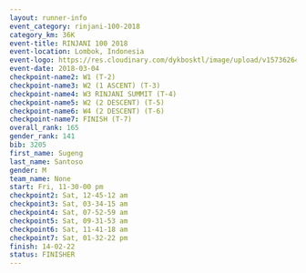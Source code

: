 ```yaml
---
layout: runner-info 
event_category: rinjani-100-2018 
category_km: 36K 
event-title: RINJANI 100 2018 
event-location: Lombok, Indonesia 
event-logo: https://res.cloudinary.com/dykbosktl/image/upload/v1573626435/Logo/Rinjani_eoufbh.png 
event-date: 2018-03-04 
checkpoint-name2: W1 (T-2) 
checkpoint-name3: W2 (1 ASCENT) (T-3) 
checkpoint-name4: W3 RINJANI SUMMIT (T-4) 
checkpoint-name5: W2 (2 DESCENT) (T-5) 
checkpoint-name6: W4 (2 DESCENT) (T-6) 
checkpoint-name7: FINISH (T-7) 
overall_rank: 165
gender_rank: 141
bib: 3205
first_name: Sugeng
last_name: Santoso
gender: M
team_name: None
start: Fri, 11-30-00 pm
checkpoint2: Sat, 12-45-12 am
checkpoint3: Sat, 03-34-15 am
checkpoint4: Sat, 07-52-59 am
checkpoint5: Sat, 09-31-53 am
checkpoint6: Sat, 11-41-18 am
checkpoint7: Sat, 01-32-22 pm
finish: 14-02-22
status: FINISHER
---
```

